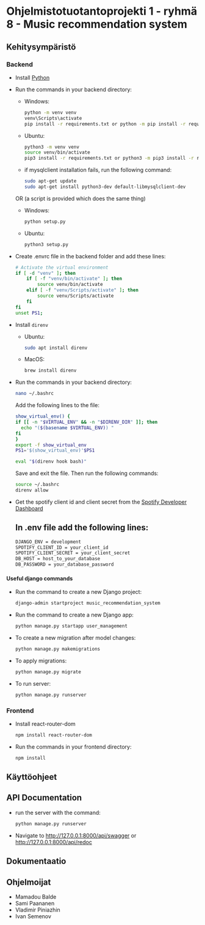 # Ohjelmistotuotantoprojekti 1 - ryhmä 8 - Music recommendation system

## Kehitysympäristö

### Backend

- Install [Python](https://www.python.org/downloads/)

- Run the commands in your backend directory:

  - Windows:  

    ```cmd
    python -m venv venv
    venv\Scripts\activate
    pip install -r requirements.txt or python -m pip install -r requirements.txt
    ```
    
  - Ubuntu:
  
    ```bash
    python3 -m venv venv
    source venv/bin/activate
    pip3 install -r requirements.txt or python3 -m pip3 install -r requirements.txt
    ```

  - if mysqlclient installation fails, run the following command:
    ```bash
    sudo apt-get update 
    sudo apt-get install python3-dev default-libmysqlclient-dev
    ```

  OR (a script is provided which does the same thing)

  - Windows:  

    ```cmd
    python setup.py
    ```
  
  - Ubuntu:
    ```bash
    python3 setup.py
    ```

- Create .envrc file in the backend folder and add these lines:

  ```bash
  # Activate the virtual environment
  if [ -d "venv" ]; then
      if [ -f "venv/bin/activate" ]; then
          source venv/bin/activate
      elif [ -f "venv/Scripts/activate" ]; then
          source venv/Scripts/activate
      fi
  fi
  unset PS1;
  ```

- Install `direnv`

  - Ubuntu:
    ```bash
    sudo apt install direnv
    ```
  - MacOS:
    ```bash
    brew install direnv
    ```

- Run the commands in your backend directory:
  ```bash
  nano ~/.bashrc
  ```
  Add the following lines to the file:
  ```bash
  show_virtual_env() {
  if [[ -n "$VIRTUAL_ENV" && -n "$DIRENV_DIR" ]]; then
    echo "($(basename $VIRTUAL_ENV)) "
  fi
  }
  export -f show_virtual_env
  PS1='$(show_virtual_env)'$PS1

  eval "$(direnv hook bash)"
  ```
  Save and exit the file. Then run the following commands:
  ```bash
  source ~/.bashrc
  direnv allow
  ```  

- Get the spotify client id and client secret from the [Spotify Developer Dashboard](https://developer.spotify.com/dashboard/applications)

  ## In .env file add the following lines:
  ```bash
  DJANGO_ENV = development
  SPOTIFY_CLIENT_ID = your_client_id
  SPOTIFY_CLIENT_SECRET = your_client_secret
  DB_HOST = host_to_your_database
  DB_PASSWORD = your_database_password
  ```

#### Useful django commands

- Run the command to create a new Django project:

  ```bash
  django-admin startproject music_recommendation_system
  ```

- Run the command to create a new Django app:
  ```bash
  python manage.py startapp user_management
  ```

- To create a new migration after model changes:

  ```bash
  python manage.py makemigrations
  ``` 

- To apply migrations:
  ```bash
  python manage.py migrate
  ```

- To run server:

  ```bash
  python manage.py runserver
  ```

### Frontend  
- Install react-router-dom
  ```bash
  npm install react-router-dom

- Run the commands in your frontend directory:  

  ```bash
  npm install
  ```

## Käyttöohjeet

## API Documentation

- run the server with the command:

  ```bash
  python manage.py runserver
  ```

- Navigate to http://127.0.0.1:8000/api/swagger or http://127.0.0.1:8000/api/redoc


## Dokumentaatio

## Ohjelmoijat
- Mamadou Balde
- Sami Paananen
- Vladimir Piniazhin
- Ivan Semenov
